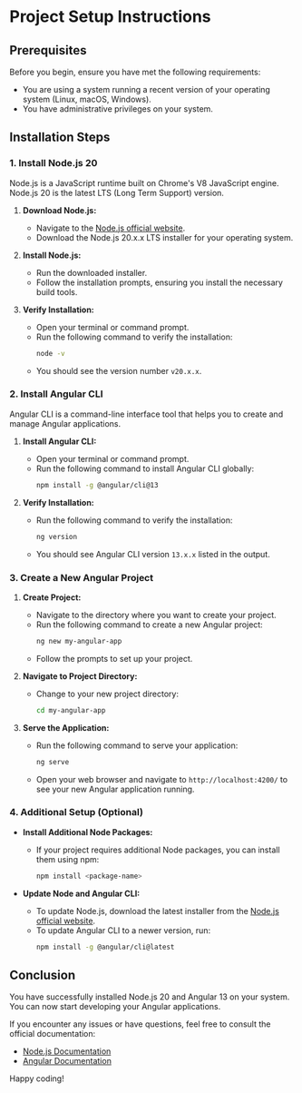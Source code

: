 # Project Setup Instructions

## Prerequisites

Before you begin, ensure you have met the following requirements:

- You are using a system running a recent version of your operating system (Linux, macOS, Windows).
- You have administrative privileges on your system.

## Installation Steps

### 1. Install Node.js 20

Node.js is a JavaScript runtime built on Chrome's V8 JavaScript engine. Node.js 20 is the latest LTS (Long Term Support) version.

1. **Download Node.js:**
   - Navigate to the [Node.js official website](https://nodejs.org/).
   - Download the Node.js 20.x.x LTS installer for your operating system.

2. **Install Node.js:**
   - Run the downloaded installer.
   - Follow the installation prompts, ensuring you install the necessary build tools.

3. **Verify Installation:**
   - Open your terminal or command prompt.
   - Run the following command to verify the installation:
     ```bash
     node -v
     ```
   - You should see the version number `v20.x.x`.

### 2. Install Angular CLI

Angular CLI is a command-line interface tool that helps you to create and manage Angular applications.

1. **Install Angular CLI:**
   - Open your terminal or command prompt.
   - Run the following command to install Angular CLI globally:
     ```bash
     npm install -g @angular/cli@13
     ```

2. **Verify Installation:**
   - Run the following command to verify the installation:
     ```bash
     ng version
     ```
   - You should see Angular CLI version `13.x.x` listed in the output.

### 3. Create a New Angular Project

1. **Create Project:**
   - Navigate to the directory where you want to create your project.
   - Run the following command to create a new Angular project:
     ```bash
     ng new my-angular-app
     ```
   - Follow the prompts to set up your project.

2. **Navigate to Project Directory:**
   - Change to your new project directory:
     ```bash
     cd my-angular-app
     ```

3. **Serve the Application:**
   - Run the following command to serve your application:
     ```bash
     ng serve
     ```
   - Open your web browser and navigate to `http://localhost:4200/` to see your new Angular application running.

### 4. Additional Setup (Optional)

- **Install Additional Node Packages:**
  - If your project requires additional Node packages, you can install them using npm:
    ```bash
    npm install <package-name>
    ```

- **Update Node and Angular CLI:**
  - To update Node.js, download the latest installer from the [Node.js official website](https://nodejs.org/).
  - To update Angular CLI to a newer version, run:
    ```bash
    npm install -g @angular/cli@latest
    ```

## Conclusion

You have successfully installed Node.js 20 and Angular 13 on your system. You can now start developing your Angular applications.

If you encounter any issues or have questions, feel free to consult the official documentation:
- [Node.js Documentation](https://nodejs.org/en/docs/)
- [Angular Documentation](https://angular.io/docs)

Happy coding!
